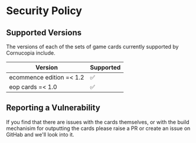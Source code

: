 # Security Policy

## Supported Versions

The versions of each of the sets of game cards currently supported by Cornucopia include.

| Version                  | Supported          |
| ------------------------ | ------------------ |
| ecommence edition =< 1.2 | :white_check_mark: |
| eop cards =< 1.0         | :white_check_mark:                |

## Reporting a Vulnerability

If you find that there are issues with the cards themselves, or with the build mechanisim for outputting the cards please raise a PR or create an issue on GitHab and we'll look into it.
